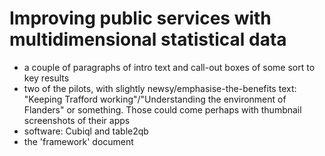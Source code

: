 # Improving public services with multidimensional statistical data

- a couple of paragraphs of intro text and call-out boxes of some sort to key results
- two of the pilots, with slightly newsy/emphasise-the-benefits text: "Keeping Trafford working"/"Understanding the environment of Flanders" or something.  Those could come perhaps with thumbnail screenshots of their apps
- software: Cubiql and table2qb
- the 'framework' document
